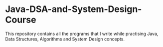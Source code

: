 # Java-DSA-and-System-Design-Course
This repository contains all the programs that I write while practising Java, Data Structures, Algorithms and System Design concepts.
